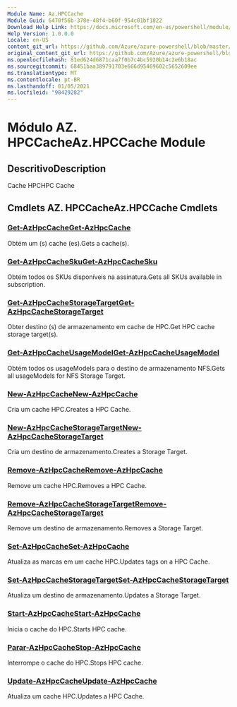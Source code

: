 ```yaml
---
Module Name: Az.HPCCache
Module Guid: 6470f56b-378e-48f4-b60f-954c01bf1822
Download Help Link: https://docs.microsoft.com/en-us/powershell/module/az.hpccache
Help Version: 1.0.0.0
Locale: en-US
content_git_url: https://github.com/Azure/azure-powershell/blob/master/src/HPCCache/HPCCache/help/Az.HPCCache.md
original_content_git_url: https://github.com/Azure/azure-powershell/blob/master/src/HPCCache/HPCCache/help/Az.HPCCache.md
ms.openlocfilehash: 81ed624d6871caa7f0b7c4bc5920b14c2e6b18ac
ms.sourcegitcommit: 68451baa389791703e666d95469602c5652609ee
ms.translationtype: MT
ms.contentlocale: pt-BR
ms.lasthandoff: 01/05/2021
ms.locfileid: "98429282"
---
```

# <span data-ttu-id="c78d8-101">Módulo AZ. HPCCache</span><span class="sxs-lookup"><span data-stu-id="c78d8-101">Az.HPCCache Module</span></span>
## <span data-ttu-id="c78d8-102">Descritivo</span><span class="sxs-lookup"><span data-stu-id="c78d8-102">Description</span></span>
<span data-ttu-id="c78d8-103">Cache HPC</span><span class="sxs-lookup"><span data-stu-id="c78d8-103">HPC Cache</span></span>

## <span data-ttu-id="c78d8-104">Cmdlets AZ. HPCCache</span><span class="sxs-lookup"><span data-stu-id="c78d8-104">Az.HPCCache Cmdlets</span></span>
### [<span data-ttu-id="c78d8-105">Get-AzHpcCache</span><span class="sxs-lookup"><span data-stu-id="c78d8-105">Get-AzHpcCache</span></span>](Get-AzHpcCache.md)
<span data-ttu-id="c78d8-106">Obtém um (s) cache (es).</span><span class="sxs-lookup"><span data-stu-id="c78d8-106">Gets a cache(s).</span></span>

### [<span data-ttu-id="c78d8-107">Get-AzHpcCacheSku</span><span class="sxs-lookup"><span data-stu-id="c78d8-107">Get-AzHpcCacheSku</span></span>](Get-AzHpcCacheSku.md)
<span data-ttu-id="c78d8-108">Obtém todos os SKUs disponíveis na assinatura.</span><span class="sxs-lookup"><span data-stu-id="c78d8-108">Gets all SKUs available in subscription.</span></span>

### [<span data-ttu-id="c78d8-109">Get-AzHpcCacheStorageTarget</span><span class="sxs-lookup"><span data-stu-id="c78d8-109">Get-AzHpcCacheStorageTarget</span></span>](Get-AzHpcCacheStorageTarget.md)
<span data-ttu-id="c78d8-110">Obter destino (s) de armazenamento em cache de HPC.</span><span class="sxs-lookup"><span data-stu-id="c78d8-110">Get HPC cache storage target(s).</span></span>

### [<span data-ttu-id="c78d8-111">Get-AzHpcCacheUsageModel</span><span class="sxs-lookup"><span data-stu-id="c78d8-111">Get-AzHpcCacheUsageModel</span></span>](Get-AzHpcCacheUsageModel.md)
<span data-ttu-id="c78d8-112">Obtém todos os usageModels para o destino de armazenamento NFS.</span><span class="sxs-lookup"><span data-stu-id="c78d8-112">Gets all usageModels for NFS Storage Target.</span></span>

### [<span data-ttu-id="c78d8-113">New-AzHpcCache</span><span class="sxs-lookup"><span data-stu-id="c78d8-113">New-AzHpcCache</span></span>](New-AzHpcCache.md)
<span data-ttu-id="c78d8-114">Cria um cache HPC.</span><span class="sxs-lookup"><span data-stu-id="c78d8-114">Creates a HPC Cache.</span></span>

### [<span data-ttu-id="c78d8-115">New-AzHpcCacheStorageTarget</span><span class="sxs-lookup"><span data-stu-id="c78d8-115">New-AzHpcCacheStorageTarget</span></span>](New-AzHpcCacheStorageTarget.md)
<span data-ttu-id="c78d8-116">Cria um destino de armazenamento.</span><span class="sxs-lookup"><span data-stu-id="c78d8-116">Creates a Storage Target.</span></span>

### [<span data-ttu-id="c78d8-117">Remove-AzHpcCache</span><span class="sxs-lookup"><span data-stu-id="c78d8-117">Remove-AzHpcCache</span></span>](Remove-AzHpcCache.md)
<span data-ttu-id="c78d8-118">Remove um cache HPC.</span><span class="sxs-lookup"><span data-stu-id="c78d8-118">Removes a HPC Cache.</span></span>

### [<span data-ttu-id="c78d8-119">Remove-AzHpcCacheStorageTarget</span><span class="sxs-lookup"><span data-stu-id="c78d8-119">Remove-AzHpcCacheStorageTarget</span></span>](Remove-AzHpcCacheStorageTarget.md)
<span data-ttu-id="c78d8-120">Remove um destino de armazenamento.</span><span class="sxs-lookup"><span data-stu-id="c78d8-120">Removes a Storage Target.</span></span>

### [<span data-ttu-id="c78d8-121">Set-AzHpcCache</span><span class="sxs-lookup"><span data-stu-id="c78d8-121">Set-AzHpcCache</span></span>](Set-AzHpcCache.md)
<span data-ttu-id="c78d8-122">Atualiza as marcas em um cache HPC.</span><span class="sxs-lookup"><span data-stu-id="c78d8-122">Updates tags on a HPC Cache.</span></span>

### [<span data-ttu-id="c78d8-123">Set-AzHpcCacheStorageTarget</span><span class="sxs-lookup"><span data-stu-id="c78d8-123">Set-AzHpcCacheStorageTarget</span></span>](Set-AzHpcCacheStorageTarget.md)
<span data-ttu-id="c78d8-124">Atualiza um destino de armazenamento.</span><span class="sxs-lookup"><span data-stu-id="c78d8-124">Updates a Storage Target.</span></span>

### [<span data-ttu-id="c78d8-125">Start-AzHpcCache</span><span class="sxs-lookup"><span data-stu-id="c78d8-125">Start-AzHpcCache</span></span>](Start-AzHpcCache.md)
<span data-ttu-id="c78d8-126">Inicia o cache do HPC.</span><span class="sxs-lookup"><span data-stu-id="c78d8-126">Starts HPC cache.</span></span>

### [<span data-ttu-id="c78d8-127">Parar-AzHpcCache</span><span class="sxs-lookup"><span data-stu-id="c78d8-127">Stop-AzHpcCache</span></span>](Stop-AzHpcCache.md)
<span data-ttu-id="c78d8-128">Interrompe o cache do HPC.</span><span class="sxs-lookup"><span data-stu-id="c78d8-128">Stops HPC cache.</span></span>

### [<span data-ttu-id="c78d8-129">Update-AzHpcCache</span><span class="sxs-lookup"><span data-stu-id="c78d8-129">Update-AzHpcCache</span></span>](Update-AzHpcCache.md)
<span data-ttu-id="c78d8-130">Atualiza um cache HPC.</span><span class="sxs-lookup"><span data-stu-id="c78d8-130">Updates a HPC Cache.</span></span>

